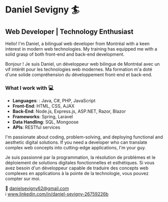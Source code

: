 # Daniel Sevigny :surfer:

##  Web Developer | Technology Enthusiast

Hello! I'm Daniel, a bilingual web developer from Montréal with a keen interest in modern web technologies. My training has equipped me with a solid grasp of both front-end and back-end development.  

Bonjour ! Je suis Daniel, un développeur web bilingue de Montréal avec un vif intérêt pour les technologies web modernes. Ma formation m'a doté d'une solide compréhension du développement front-end et back-end.

###  What I work with :computer:

- **Languages**: : Java, C#, PHP, JavaScript
- **Front-End**: HTML, CSS, AJAX
- **Back-End**: Node.js, Express.js, ASP.NET, Razor, Blazor
- **Frameworks**: Spring, Laravel
- **Data Handling**: SQL, Mongoose
- **APIs**: RESTful services

I'm passionate about coding, problem-solving, and deploying functional and aesthetic digital solutions. If you need a developer who can translate complex web concepts into cutting-edge applications, I'm your guy.  

Je suis passionné par la programmation, la résolution de problèmes et le déploiement de solutions digitales fonctionnelles et esthétiques. Si vous avez besoin d'un développeur capable de traduire des concepts web complexes en applications à la pointe de la technologie, vous pouvez compter sur moi.

:e-mail: [danielsevigny62@gmail.com](mailto:danielsevigny62@gmail.com)  
:information_source: www.linkedin.com/in/daniel-sevigny-26759226b

